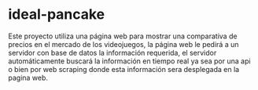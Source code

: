 # ideal-pancake
Este proyecto utiliza una página web para mostrar una comparativa de precios en el mercado de los videojuegos, la página web le pedirá a un servidor con base de datos la información requerida, el servidor automáticamente buscará la información en tiempo real ya sea por una api o bien por web scraping donde esta información sera desplegada en la pagina web.
